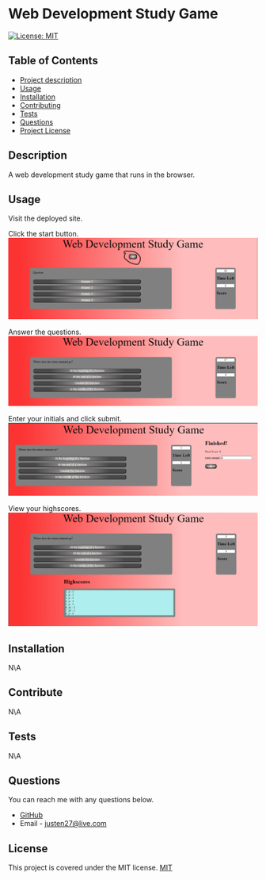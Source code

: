 # Web Development Study Game

[![License: MIT](https://img.shields.io/badge/License-MIT-yellow.svg)](https://opensource.org/licenses/MIT)

## Table of Contents

- [Project description](#Description)
- [Usage](#Usage)
- [Installation](#Installation)
- [Contributing](#Contributing)
- [Tests](#Tests)
- [Questions](#Questions)
- [Project License](#License)

## Description

A web development study game that runs in the browser.

## Usage

Visit the deployed site.

Click the start button.
![alttext](./images/Screenshot1.png)

Answer the questions.
![alttext](./images/Screenshot2.png)

Enter your initials and click submit.
![alttext](./images/Screenshot3.png)

View your highscores.
![alttext](./images/Screenshot4.png)

## Installation

N\A

## Contribute

N\A

## Tests

N\A

## Questions

You can reach me with any questions below.

- [GitHub](https://github.com/Radioactive-mtb)
- Email - justen27@live.com

## License

This project is covered under the MIT license.
[MIT](https://choosealicense.com/licenses/mit)

